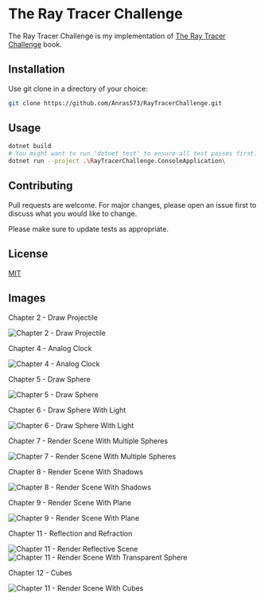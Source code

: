 # The Ray Tracer Challenge

The Ray Tracer Challenge is my implementation of [The Ray Tracer Challenge](https://pragprog.com/titles/jbtracer/the-ray-tracer-challenge/) book.

## Installation

Use git clone in a directory of your choice:

```bash
git clone https://github.com/Anras573/RayTracerChallenge.git
```

## Usage

```bash
dotnet build
# You might want to run 'dotnet test' to ensure all test passes first.
dotnet run --project .\RayTracerChallenge.ConsoleApplication\
```

## Contributing
Pull requests are welcome. For major changes, please open an issue first to discuss what you would like to change.

Please make sure to update tests as appropriate.

## License
[MIT](https://choosealicense.com/licenses/mit/)

## Images
Chapter 2 - Draw Projectile

![Chapter 2 - Draw Projectile](Images/Chapter%202%20-%20Draw%20Projectile.png)

Chapter 4 - Analog Clock

![Chapter 4 - Analog Clock](Images/Chapter%204%20-%20Analog%20Clock.png)

Chapter 5 - Draw Sphere

![Chapter 5 - Draw Sphere](Images/Chapter%205%20-%20Draw%20Sphere.png)

Chapter 6 - Draw Sphere With Light

![Chapter 6 - Draw Sphere With Light](Images/Chapter%206%20-%20Draw%20Sphere%20With%20Lights.png)

Chapter 7 - Render Scene With Multiple Spheres

![Chapter 7 - Render Scene With Multiple Spheres](Images/Chapter%207%20-%20Render%20Scene%20With%20Multiple%20Spheres.png)

Chapter 8 - Render Scene With Shadows

![Chapter 8 - Render Scene With Shadows](Images/Chapter%208%20-%20Render%20Scene%20With%20Shadows.png)

Chapter 9 - Render Scene With Plane

![Chapter 9 - Render Scene With Plane](Images/Chapter%209%20-%20Scene%20With%20Plane.png)

Chapter 11 - Reflection and Refraction

![Chapter 11 - Render Reflective Scene](Images/Chapter%2011%20-%20Reflective%20Scene.png)
![Chapter 11 - Render Scene With Transparent Sphere](Images/Chapter%2011%20-%20Transparent%20Sphere%20Scene.png)

Chapter 12 - Cubes

![Chapter 11 - Render Scene With Cubes](Images/Chapter%2012%20-%20Cube%20Scene.png)
